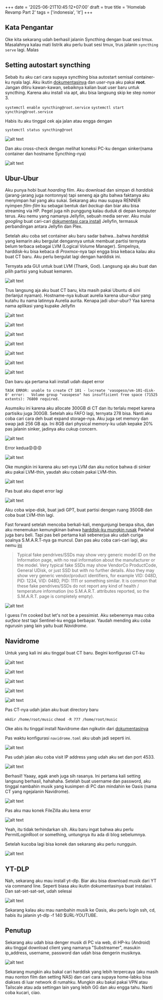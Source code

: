 +++
date = '2025-06-21T10:45:12+07:00'
draft = true
title = 'Homelab Revamp Part 2'
tags = ['indonesia', 'it']
+++
## Kata Pengantar
Oke kita sekarang udah berhasil jalanin Syncthing dengan buat sesi tmux. Masalahnya kalau mati listrik aku perlu buat sesi tmux, trus jalanin `syncthing serve` lagi. Malas

## Setting autostart syncthing
Sebab itu aku cari cara supaya syncthing bisa autostart semisal container-ku nyala lagi. Aku ikutin [dokumentasinya](https://docs.syncthing.net/users/autostart.html#linux) dan _user_-nya aku pakai **root**. Jangan ditiru kawan-kawan, sebaiknya kalian buat user baru untuk syncthing. Karena aku install via apt, aku bisa langsung skip ke step nomor 3.

`systemctl enable syncthing@root.service`
`systemctl start syncthing@root.service`

Habis itu aku tinggal cek aja jalan atau engga dengan

`systemctl status syncthing@root`

![alt text](image-1.png)

Dan aku cross-check dengan melihat koneksi PC-ku dengan sinker(nama container dan hostname Syncthing-nya)

![alt text](image.png)

## Ubur-Ubur
Aku punya hobi buat _hoarding_ film. Aku download dan simpan di _harddisk_ (jarang-jarang juga nontonnya) tapi seneng aja gitu bahwa faktanya aku menyimpan hal yang aku sukai. Sekarang aku mau supaya RENNER nyimpen _film-film_ ku sebagai bentuk dari _backup_ dan biar aku bisa streaming via HP. Pegel juga nih punggung kalau duduk di depan komputer terus. Aku nemu yang namanya Jellyfin, sebuah media server. Aku mulai _googling_ buat cari-cari [dokumentasi cara install](https://jellyfin.org/docs/general/installation/linux) Jellyfin, termasuk perbandingan antara Jellyfin dan Plex. 

Setelah aku coba set container aku baru sadar bahwa...bahwa _harddisk_ yang kemarin aku bergulat dengannya untuk membuat partisi ternyata belum terbaca sebagai LVM (Logical Volume Manager). Simpelnya, harddisk-ku bisa kebaca di _Proxmox_-nya tapi engga bisa kebaca kalau aku buat CT baru. Aku perlu bergulat lagi dengan harddisk ini. 

Ternyata ada GUI untuk buat LVM (Thank, God). Langsung aja aku buat dan pilih partisi yang kubuat kemaren.

![alt text](image-2.png)

Trus langsung aja aku buat CT baru, kita masih pakai Ubuntu di sini (terlanjut nyaman). Hostname-nya kubuat aurelia karena ubur-ubur yang kutahu itu nama latinnya Aurelia aurita. Kenapa jadi ubur-ubur? Yaa karena nama aplikasi yang kupake Jellyfin

![alt text](image-3.png)

![alt text](image-4.png)

![alt text](image-5.png)

![alt text](image-6.png)

![alt text](image-7.png)

![alt text](image-8.png)

![alt text](image-9.png)

Dan baru aja pertama kali install udah dapet error

`TASK ERROR: unable to create CT 101 - lvcreate 'vasopeso/vm-101-disk-0' error:   Volume group "vasopeso" has insufficient free space (71525 extents): 76800 required.`

Asumsiku ini karena aku allocate 300GB di CT dan itu terlalu mepet karena partisiku juga 300GB. Setelah aku FAFO lagi, ternyata 278 bisa. Nanti aku coba cari cara deh buat expand storage-nya. Aku juga set memory dan swap jadi 256 GB aja. Ini 8GB dari physical memory-ku udah kepake 20% pas jalanin sinker, jadinya aku cukup concern.

![alt text](image-10.png)

Error kedua😡😡😡

![alt text](image-11.png)

Oke mungkin ini karena aku set-nya LVM dan aku notice bahwa di sinker aku pakai LVM-thin, yaudah aku cobain pakai LVM-thin.

![alt text](image-12.png)

Pas buat aku dapet error lagi

![alt text](image-13.png)

Aku coba wipe-disk, buat jadi GPT, buat partisi dengan ruang 350GB dan coba buat LVM-thin lagi.

Fast forward setelah mencoba berkali-kali, mengunjungi berapa situs, dan aku menemukan kemungkinan bahwa [harddisk-ku mungkin rusak](https://www.reddit.com/r/Proxmox/comments/11pstsb/check_of_pool_pvedata_failed_status1_manual/) Padahal juga baru beli. Tapi pas beli pertama kali sebenerjua aku udah curiga soalnya S.M.A.R.T-nya ga muncul. Dan pas aku coba cari-cari lagi, aku nemu [ini](https://www.hdsentinel.com/how_to_detect_fake_pendrive_memory_card.php)

> Typical fake pendrives/SSDs may show very generic model ID on the Information page, with no real information about the manufacturer or the model. Very typical fake SSDs may show VendorCo ProductCode, General UDisk, or just SSD but with no further details. Also they may show very generic vendor/product identifiers, for example VID: 048D, PID: 1234, VID: 048D, PID: 1111 or something similar. It is common that these fake pendrives/SSDs do not report any kind of health / temperature information (no S.M.A.R.T. attributes reported, so the S.M.A.R.T. page is completely empty).

![alt text](image-14.png)

I guess I'm cooked but let's not be a pessimist. Aku sebenernya mau coba _surface test_ tapi Sentinel-ku engga berbayar. Yaudah mending aku coba ngurusin yang lain yaitu buat _Navidrome_.

## Navidrome
Untuk yang kali ini aku tinggal buat CT baru. Begini konfigurasi CT-ku

![alt text](image-15.png)

![alt text](image-16.png)

![alt text](image-17.png)

![alt text](image-18.png)

![alt text](image-19.png)

Pas CT-nya udah jalan aku buat directory baru

`mkdir /home/root/music`
`chmod -R 777 /home/root/music`

Oke abis itu tinggal install Navidrome dan ngikutin dari [dokumentasinya](https://www.navidrome.org/docs/installation/linux/)

Pas waktu konfigurasi `navidrome.toml` aku ubah jadi seperti ini.

![alt text](image-20.png)

Pas udah jalan aku coba visit IP address yang udah aku set dan port 4533.

![alt text](image-21.png)

Berhasil! Yaaay, agak aneh juga sih rasanya. Ini pertama kali setting langsung berhasil, hahahaha. Setelah buat username dan password, aku tinggal nambahin musik yang kusimpen di PC dan mindahin ke Oasis (nama CT yang ngejalanin Navidrome).

![alt text](image-22.png)

Pas aku mau konek FileZilla aku kena error

![alt text](image-23.png)

Yeah, itu tidak terhindarkan sih. Aku baru ingat bahwa aku perlu PermitLoginRoot or something, untungnya itu ada di blog sebelumnya. 

Setelah kucoba lagi bisa konek dan sekarang aku perlu nungguin.

![alt text](image-24.png)

## YT-DLP
Nah, sekarang aku mau install yt-dlp. Biar aku bisa download musik dari YT via command line. Seperti biasa aku ikutin dokumentasinya buat instalasi. Dan sat-set-sat-set, udah selesai

![alt text](image-25.png)

Sekarang kalau aku mau nambahin musik ke Oasis, aku perlu login ssh, cd, habis itu jalanin yt-dlp -f 140 $URL-YOUTUBE. 

## Penutup
Sekarang aku udah bisa denger musik di PC via web, di HP-ku (Android) aku tinggal download client yang namanya "Substreamer", masukin ip_address, username, password dan udah bisa dengerin musiknya.

![alt text](Untitled.jpg)

Sekarang mungkin aku bakal cari harddisk yang lebih terpercaya (aku masih mau nonton film dan setting NAS) dan cari cara supaya home-labku bisa diakses di luar network di rumahku. Mungkin aku bakal pakai VPN atau Tailscale atau ada settingan lain yang lebih GG dan aku engga tahu. Nanti coba kucari, ciao.